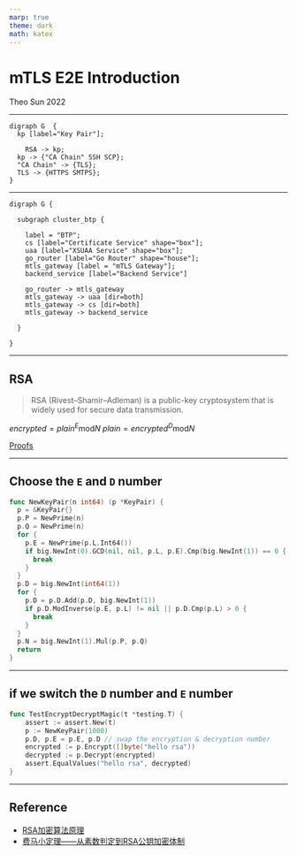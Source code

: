 ```yaml
---
marp: true
theme: dark
math: katex
---
```


# mTLS E2E Introduction

Theo Sun
2022

---

```graphviz
digraph G  {
  kp [label="Key Pair"];
  
	RSA -> kp;
  kp -> {"CA Chain" SSH SCP};
  "CA Chain" -> {TLS};
  TLS -> {HTTPS SMTPS};
}
```

---

```graphviz
digraph G {

  subgraph cluster_btp {
    
    label = "BTP";
    cs [label="Certificate Service" shape="box"];
    uaa [label="XSUAA Service" shape="box"];
    go_router [label="Go Router" shape="house"];
    mtls_gateway [label = "mTLS Gateway"];
    backend_service [label="Backend Service"]

    go_router -> mtls_gateway
    mtls_gateway -> uaa [dir=both]
    mtls_gateway -> cs [dir=both]
    mtls_gateway -> backend_service

  }

}
```

---

## RSA

> RSA (Rivest–Shamir–Adleman) is a public-key cryptosystem that is widely used for secure data transmission.

$encrypted=plain^E\mathrm{mod}N$
$plain=encrypted^D\mathrm{mod}N$

[Proofs](https://en.wikipedia.org/wiki/RSA_(cryptosystem)#Proofs_of_correctness)

---

## Choose the `E` and `D` number

```go
func NewKeyPair(n int64) (p *KeyPair) {
  p = &KeyPair{}
  p.P = NewPrime(n)
  p.Q = NewPrime(n)
  for {
    p.E = NewPrime(p.L.Int64())
    if big.NewInt(0).GCD(nil, nil, p.L, p.E).Cmp(big.NewInt(1)) == 0 {
      break
    }
  }
  p.D = big.NewInt(int64(1))
  for {
    p.D = p.D.Add(p.D, big.NewInt(1))
    if p.D.ModInverse(p.E, p.L) != nil || p.D.Cmp(p.L) > 0 {
      break
    }
  }
  p.N = big.NewInt(1).Mul(p.P, p.Q)
  return
}
```


---

## if we switch the `D` number and `E` number

```go
func TestEncryptDecryptMagic(t *testing.T) {
	assert := assert.New(t)
	p := NewKeyPair(1000)
	p.D, p.E = p.E, p.D // swap the encryption & decryption number
	encrypted := p.Encrypt([]byte("hello rsa"))
	decrypted := p.Decrypt(encrypted)
	assert.EqualValues("hello rsa", decrypted)
}
```

---

## Reference

- [RSA加密算法原理](https://blog.csdn.net/a745233700/article/details/102341542)
- [费马小定理——从素数判定到RSA公钥加密体制](https://blog.csdn.net/wang_yi_wen/article/details/8954079)